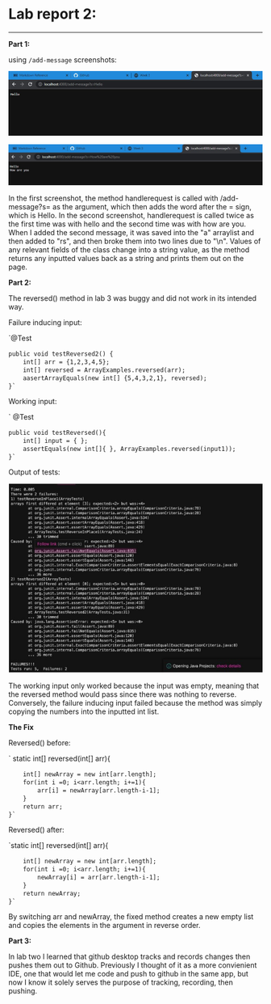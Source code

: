 # Lab report 2: 
---
**Part 1:**

 using `/add-message` screenshots: 
 
 ![Image](hello.jpg)
 
 ![Image](howareyou.jpg)
 
 In the first screenshot, the method handlerequest is called with /add-message?s= as the argument, which then adds the word after the = sign, which is Hello. In the second screenshot, handlerequest is called twice as the first time was with hello and the second time was with how are you. When I added the second message, it was saved into the "a" arraylist and then added to "rs", and then broke them into two lines due to "\n". Values of any relevant fields of the class change into a string value, as the method returns any inputted values back as a string and prints them out on the page. 
 
**Part 2:**

The reversed() method in lab 3 was buggy and did not work in its intended way. 

Failure inducing input: 

`@Test 

    public void testReversed2() {
        int[] arr = {1,2,3,4,5};
        int[] reversed = ArrayExamples.reversed(arr);
        aasertArrayEquals(new int[] {5,4,3,2,1}, reversed);
    }`

Working input:

` @Test

    public void testReversed(){
        int[] input = { };
        assertEquals(new int[]{ }, ArrayExamples.reversed(input1));
    }`

Output of tests: 

![Image](outputs.jpg)

The working input only worked because the input was empty, meaning that the reversed method would pass since there was nothing to reverse. Conversely, the failure inducing input failed because the method was simply copying the numbers into the inputted int list. 

**The Fix**

Reversed() before: 

` static int[] reversed(int[] arr){

        int[] newArray = new int[arr.length];
        for(int i =0; i<arr.length; i+=1){
            arr[i] = newArray[arr.length-i-1];
        }
        return arr; 
    }`

Reversed() after:

`static int[] reversed(int[] arr){

        int[] newArray = new int[arr.length];
        for(int i =0; i<arr.length; i+=1){
            newArray[i] = arr[arr.length-i-1];
        }
        return newArray; 
    }`

By switching arr and newArray, the fixed method creates a new empty list and copies the elements in the argument in reverse order.

**Part 3:**

In lab two I learned that github desktop tracks and records changes then pushes them out to Github. Previously I thought of it as a more convienient IDE, one that would let me code and push to github in the same app, but now I know it solely serves the purpose of tracking, recording, then pushing. 



